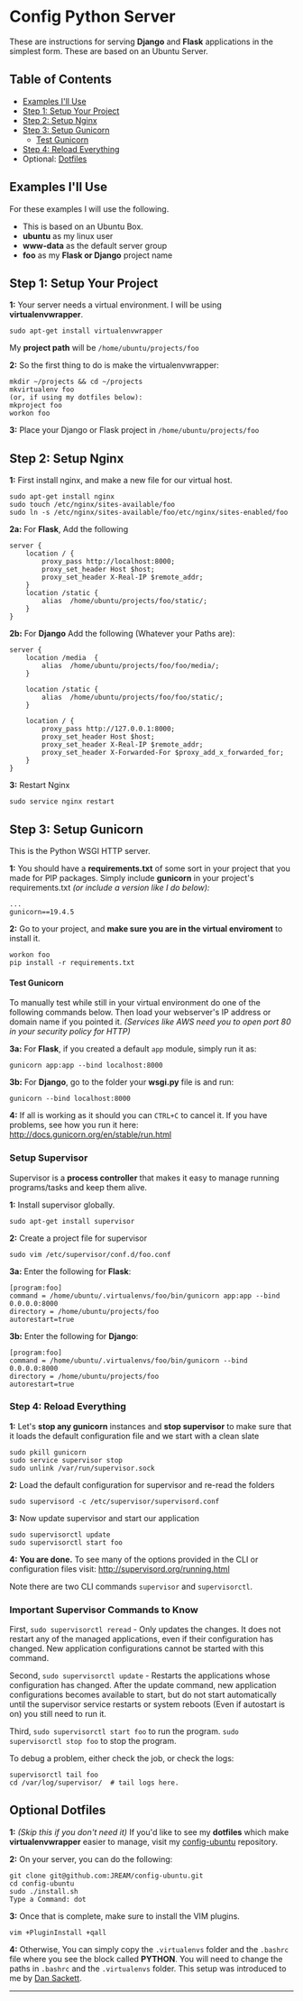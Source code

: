 # Config Python Server

These are instructions for serving **Django** and **Flask** applications in the simplest form. These are based on an Ubuntu Server.

## Table of Contents
- [Examples I'll Use](#examples-ill-use)
- [Step 1: Setup Your Project](#step-1-setup-your-project)
- [Step 2: Setup Nginx](#step-2-setup-nginx)
- [Step 3: Setup Gunicorn](#step-3-setup-gunicorn)
    - [Test Gunicorn](#test-gunicorn)
- [Step 4: Reload Everything ](#step-4-reload-everything)
- Optional: [Dotfiles](#optional-dotfiles)

## Examples I'll Use
For these examples I will use the following.
- This is based on an Ubuntu Box.
- **ubuntu** as my linux user
- **www-data** as the default server group
- **foo** as my **Flask or Django** project name

## Step 1: Setup Your Project

**1:** Your server needs a virtual environment. I will be using **virtualenvwrapper**.

```
sudo apt-get install virtualenvwrapper
```

My **project path** will be `/home/ubuntu/projects/foo`

**2:** So the first thing to do is make the virtualenvwrapper:

```
mkdir ~/projects && cd ~/projects
mkvirtualenv foo
(or, if using my dotfiles below):
mkproject foo
workon foo 
```

**3:** Place your Django or Flask project in `/home/ubuntu/projects/foo` 

## Step 2: Setup Nginx
**1:** First install nginx, and make a new file for our virtual host.
```
sudo apt-get install nginx
sudo touch /etc/nginx/sites-available/foo
sudo ln -s /etc/nginx/sites-available/foo/etc/nginx/sites-enabled/foo
```

**2a:** For **Flask**, Add the following
```
server {
    location / {
        proxy_pass http://localhost:8000;
        proxy_set_header Host $host;
        proxy_set_header X-Real-IP $remote_addr;
    }
    location /static {
        alias  /home/ubuntu/projects/foo/static/;
    }
}
```

**2b:** For **Django** Add the following (Whatever your Paths are):
```
server {
    location /media  {
        alias  /home/ubuntu/projects/foo/foo/media/;
    }

    location /static {                                                         
        alias  /home/ubuntu/projects/foo/foo/static/;
    }

    location / {
        proxy_pass http://127.0.0.1:8000;
        proxy_set_header Host $host;
        proxy_set_header X-Real-IP $remote_addr;
        proxy_set_header X-Forwarded-For $proxy_add_x_forwarded_for;
    }
}
```

**3:** Restart Nginx
```
sudo service nginx restart
```

## Step 3: Setup Gunicorn
This is the Python WSGI HTTP server.

**1:** You should have a **requirements.txt** of some sort in your project that you made for PIP packages. Simply include **gunicorn** in your project's requirements.txt _(or include a version like I do below):_
```
...
gunicorn==19.4.5
```

**2:** Go to your project, and **make sure you are in the virtual enviroment** to install it.
```
workon foo
pip install -r requirements.txt
```

#### Test Gunicorn
To manually test while still in your virtual environment do one of the following commands below. Then load your webserver's IP address or domain name if you pointed it. _(Services like AWS need you to open port 80 in your security policy for HTTP)_

**3a:** For **Flask**, if you created a default `app` module, simply run it as:
```
gunicorn app:app --bind localhost:8000

```

**3b:** For **Django**, go to the folder your **wsgi.py** file is and run:
```
gunicorn --bind localhost:8000
```

**4:** If all is working as it should you can `CTRL+C` to cancel it. If you have problems, see how you run it here:  http://docs.gunicorn.org/en/stable/run.html

### Setup Supervisor
Supervisor is a **process controller** that makes it easy to manage running programs/tasks and keep them alive.

**1:** Install supervisor globally.
```
sudo apt-get install supervisor
```

**2:** Create a project file for supervisor
```
sudo vim /etc/supervisor/conf.d/foo.conf
```

**3a:** Enter the following for **Flask**:
```
[program:foo]
command = /home/ubuntu/.virtualenvs/foo/bin/gunicorn app:app --bind 0.0.0.0:8000
directory = /home/ubuntu/projects/foo
autorestart=true

```

**3b:** Enter the following for **Django**:
```
[program:foo]
command = /home/ubuntu/.virtualenvs/foo/bin/gunicorn --bind 0.0.0.0:8000
directory = /home/ubuntu/projects/foo
autorestart=true
```

### Step 4: Reload Everything 
**1:** Let's **stop any gunicorn** instances and **stop supervisor** to make sure that it loads the default configuration file and we start with a clean slate

```
sudo pkill gunicorn
sudo service supervisor stop
sudo unlink /var/run/supervisor.sock
```

**2:** Load the default configuration for supervisor and re-read the folders

```
sudo supervisord -c /etc/supervisor/supervisord.conf
```

**3:** Now update supervisor and start our application
```
sudo supervisorctl update
sudo supervisorctl start foo
```

**4:** **You are done.** To see many of the options provided in the CLI or configuration files visit: http://supervisord.org/running.html 

Note there are two CLI commands `supervisor` and `supervisorctl`.

### Important Supervisor Commands to Know

First, `sudo supervisorctl reread` - Only updates the changes. It does not restart any of the managed applications, even if their configuration has changed. New application configurations cannot be started with this command.

Second, `sudo supervisorctl update` - Restarts the applications whose configuration has changed. After the update command, new application configurations becomes available to start, but do not start automatically until the supervisor service restarts or system reboots (Even if autostart is on) you still need to run it.

Third, `sudo supervisorctl start foo` to run the program.
`sudo supervisorctl stop foo` to stop the program.

To debug a problem, either check the job, or check the logs:
```
supervisorctl tail foo
cd /var/log/supervisor/  # tail logs here.
```


## Optional Dotfiles
**1:** _(Skip this if you don't need it)_ If you'd like to see my **dotfiles** which make **virtualenvwrapper** easier to manage, visit my [config-ubuntu](https://github.com/JREAM/config-ubuntu/tree/master/files) repository. 

**2:** On your server, you can do the following:

```
git clone git@github.com:JREAM/config-ubuntu.git
cd config-ubuntu
sudo ./install.sh
Type a Command: dot
```

**3:** Once that is complete, make sure to install the VIM plugins.
```
vim +PluginInstall +qall
```


**4:** Otherwise, You can simply copy the `.virtualenvs` folder and the `.bashrc` file where you see the block called **PYTHON**. You will need to change the paths in `.bashrc` and the `.virtualenvs` folder. This setup was introduced to me by [Dan Sackett](https://github.com/dansackett). 



---
